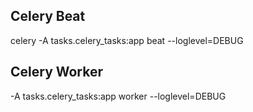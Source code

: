 ## Celery Beat
celery -A tasks.celery_tasks:app beat --loglevel=DEBUG

## Celery Worker
-A tasks.celery_tasks:app worker --loglevel=DEBUG
